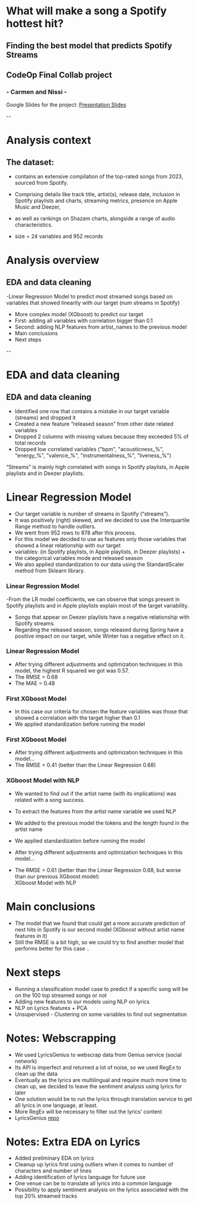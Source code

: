 # What will make a song a Spotify hottest hit?
## Finding the best model that predicts Spotify Streams

## CodeOp Final Collab project 
### - Carmen and Nissi   -

Google Slides for the project: [Presentation Slides](https://docs.google.com/presentation/d/1NhWICQGjL1d6bgLBfr4KQ7Z4aK2S-COu8NJYPMR5Ilg/edit?usp=sharing)

--

# Analysis context

## The dataset:

- contains an extensive compilation of the top-rated songs from 2023, sourced from Spotify.
- Comprising details like track title, artist(s), release date, inclusion in Spotify playlists and charts, streaming metrics, presence on Apple Music and Deezer,
- as well as rankings on Shazam charts, alongside a range of audio characteristics.

- size = 24 variables and 952 records


# Analysis overview 

## EDA and data cleaning

 -Linear Regression Model to predict most streamed songs based on variables that showed linearity with our target (num streams in Spotify)
- More complex model (XGboost) to predict our target
- First: adding all variables with correlation bigger than 0.1
- Second: adding NLP features from artist_names to the previous model
- Main conclusions
- Next steps

--

# EDA and data cleaning

## EDA and data cleaning

- Identified one row that contains a mistake in our target variable (streams) and dropped it
- Created a new feature “released season” from other date related variables
- Dropped 2 columns with missing values because they exceeded 5% of total records
- Dropped low correlated variables ("bpm", "acousticness_%", "energy_%", "valence_%", "instrumentalness_%", "liveness_%")


“Streams” is mainly high correlated with songs in Spotify playlists, in Apple playlists and in Deezer playlists.

# Linear Regression Model

- Our target variable is number of streams in Spotify (“streams”).
- It was positively (right) skewed, and we decided to use the Interquartile Range method to handle outliers.
- We went from 952 rows to 878 after this process.
- For this model we decided to use as features only those variables that showed a linear relationship with our target
-   variables: (in Spotify playlists, in Apple playlists, in Deezer playlists) +  the categorical variables mode and released season 
- We also applied standardization to our data using the StandardScaler method from Sklearn library.

### Linear Regression Model
-From the LR model coefficients, we can observe that songs present in Spotify playlists and in Apple playlists explain most of the target variability. 
- Songs that appear on Deezer playlists have a negative relationship with Spotify streams.
- Regarding the released season, songs released during Spring have a positive impact on our target, while Winter has a negative effect on it.

### Linear Regression Model

- After trying different adjustments and optimization techniques in this model, the highest R squared we got was 0.57.
- The RMSE = 0.68
- The MAE = 0.48

### First XGboost Model

- In this case our criteria for chosen the feature variables was those that showed a correlation with the target higher than 0.1 
- We applied standardization before running the model

### First XGboost Model

- After trying different adjustments and optimization techniques in this model…
- The RMSE = 0.41 (better than the Linear Regression 0.68)

### XGboost Model with NLP

- We wanted to find out if the artist name (with its implications) was related with a song success.
- To extract the features from the artist name variable we used NLP
- We added to the previous model the tokens and the length found in the artist name
- We applied standardization before running the model

- After trying different adjustments and optimization techniques in this model…
- The RMSE = 0.61 (better than the Linear Regression 0.68, but worse than our previous XGboost model)\
XGboost Model with NLP

# Main conclusions

- The model that we found that could get a more accurate prediction of next hits in Spotify is our second model (XGboost without artist name features in it)
- Still the RMSE is a bit high, so we could try to find another model that performs better for this case
..

# Next steps

- Running a classification model case to predict if a specific song will be on the 100 top streamed songs or not
- Adding new features to our models using NLP on lyrics 
- NLP on Lyrics features + PCA
- Unsupervised -  Clustering on some variables to find out segmentation

# Notes: Webscrapping

- We used LyricsGenius to webscrap data from Genius service (social network)
- Its API is imperfect and returned a lot of noise, so we used RegEx to clean up the data
- Eventually as the lyrics are multilingual and require much more time to clean up, we decided to leave the sentiment analysis using lyrics for later
- One solution would be to run the lyrics through translation service to get all lyrics in one language, at least.
- More RegEx will be necessary to filter out the lyrics’ content
- LyricsGenius [repo](https://github.com/johnwmillr/LyricsGenius)

# Notes: Extra EDA on Lyrics

- Added preliminary EDA on lyrics
- Cleanup up lyrics first using outliers when it comes to number of characters and number of lines
- Adding identification of lyrics language for future use
- One venue can be to translate all lyrics into a common language 
- Possibility to apply sentiment analysis on the lyrics associated with the top 20% streamed tracks



